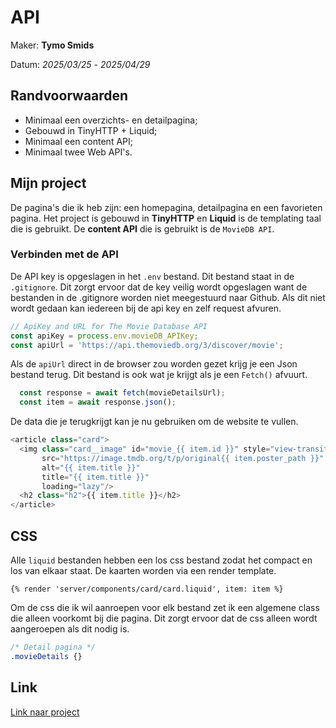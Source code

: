 # API

Maker: **Tymo Smids**

Datum: *2025/03/25* - *2025/04/29*

## Randvoorwaarden

- Minimaal een overzichts- en detailpagina;
- Gebouwd in TinyHTTP + Liquid;
- Minimaal een content API;
- Minimaal twee Web API's.

## Mijn project

De pagina's die ik heb zijn: een homepagina, detailpagina en een favorieten pagina. Het project is gebouwd in **TinyHTTP** en **Liquid** is de templating taal die is gebruikt. De **content API** die is gebruikt is de `MovieDB API`.

### Verbinden met de API

De API key is opgeslagen in het `.env` bestand. Dit bestand staat in de `.gitignore`. Dit zorgt ervoor dat de key veilig wordt opgeslagen want de bestanden in de .gitignore worden niet meegestuurd naar Github. Als dit niet wordt gedaan kan iedereen bij de api key en zelf request afvuren.

```js
// ApiKey and URL for The Movie Database API
const apiKey = process.env.movieDB_APIKey;
const apiUrl = 'https://api.themoviedb.org/3/discover/movie';
```

Als de `apiUrl` direct in de browser zou worden gezet krijg je een Json bestand terug. Dit bestand is ook wat je krijgt als je een `Fetch()` afvuurt.

```js
  const response = await fetch(movieDetailsUrl);
  const item = await response.json();
```

De data die je terugkrijgt kan je nu gebruiken om de website te vullen.

```js
<article class="card">
  <img class="card__image" id="movie_{{ item.id }}" style="view-transition-name: movie_{{ item.id }}"
       src="https://image.tmdb.org/t/p/original{{ item.poster_path }}" 
       alt="{{ item.title }}" 
       title="{{ item.title }}" 
       loading="lazy"/>
  <h2 class="h2">{{ item.title }}</h2>
</article>
```

## CSS

Alle `liquid` bestanden hebben een los css bestand zodat het compact en los van elkaar staat. De kaarten worden via een render template.

```liquid
{% render 'server/components/card/card.liquid', item: item %}
```

Om de css die ik wil aanroepen voor elk bestand zet ik een algemene class die alleen voorkomt bij die pagina. Dit zorgt ervoor dat de css alleen wordt aangeroepen als dit nodig is.

```css
/* Detail pagina */
.movieDetails {}
```

## Link

[Link naar project](tymonl.github.io/API-2425/)
